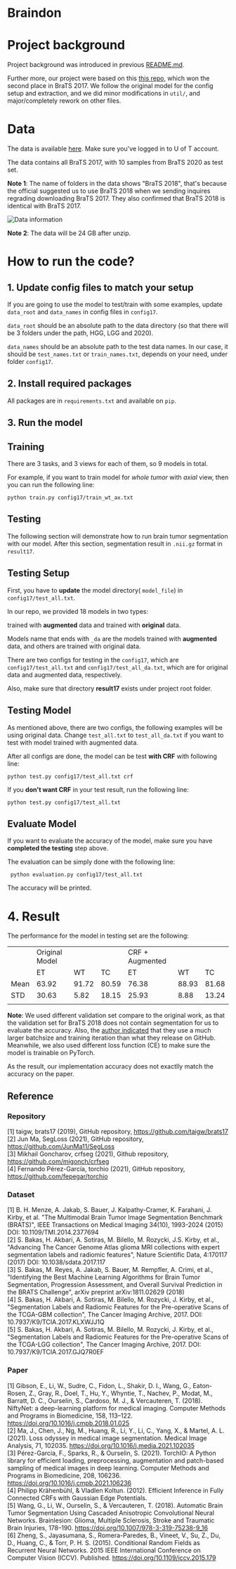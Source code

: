 # Braindon

# Project background

Project background was introduced in previous [README.md](background.md).

Further more, our project were based on this [this repo](https://github.com/taigw/brats17/), which won the second place in BraTS 2017. We follow the original model for the config setup and extraction, and we did minor modifications in ``util/``, and major/completely rework on other files.

# Data

The data is available [here](https://utoronto-my.sharepoint.com/:u:/g/personal/yongzhao_wu_mail_utoronto_ca/ESqDxzWXkY5MoC3TDEliohQB3DCVO01rNCgNhstAb4lbRA?e=D0Zvw8). Make sure you've logged in to U of T account.

The data contains all BraTS 2017, with 10 samples from BraTS 2020 as test set.

**Note 1**: The name of folders in the data shows "BraTS 2018", that's because the official suggested us to use BraTS 2018 when we sending inquires regrading downloading BraTS 2017. They also confirmed that BraTS 2018 is identical with BraTS 2017.

![Data information](pics/data_information.png)

**Note 2**: The data will be 24 GB after unzip.

# How to run the code?

## 1. Update config files to match your setup

If you are going to use the model to test/train with some examples, update ``data_root`` and ``data_names`` in config files in ``config17``. 

``data_root`` should be an absolute path to the data directory (so that there will be 3 folders under the path, HGG, LGG and 2020). 

``data_names`` should be an absolute path to the test data names. In our case, it should be ``test_names.txt``  or ``train_names.txt``, depends on your need, under folder ``config17``.  


## 2. Install required packages

All packages are in ``requirements.txt`` and available on ``pip``. 

## 3. Run the model

Training
-----

There are 3 tasks, and 3 views for each of them, so 9 models in total. 

For example, if you want to train model for *whole tumor* with *axial* view, then you can run the following line:

```
python train.py config17/train_wt_ax.txt
```

Testing
----- 


The following section will demonstrate how to run brain tumor segmentation with our model. After this section, segmentation result in ``.nii.gz`` format in ``result17``.

Testing Setup
-----
First, you have to **update** the model directory( ``model_file``) in ``config17/test_all.txt``. 

In our repo, we provided 18 models in two types:

 trained with **augmented** data and trained with **original** data.

 Models name that ends with ``_da`` are the models trained with **augmented** data, and others are trained with original data.

There are two configs for testing in the ``config17``, which are ``config17/test_all.txt`` and ``config17/test_all_da.txt``, which are for original data and augmented data, respectively. 


 Also, make sure that directory **result17** exists under project root folder.

Testing Model
------

As mentioned above, there are two configs, the following examples will be using original data. Change ``test_all.txt`` to ``test_all_da.txt`` if you want to test with model trained with augmented data. 

 After all configs are done, the model can be test **with CRF** with following line:

 ```
 python test.py config17/test_all.txt crf
 ```

 If you **don't want CRF** in your test result, run the following line:

 ```
 python test.py config17/test_all.txt
 ```

Evaluate Model
-----

If you want to evaluate the accuracy of the model, make sure you have **completed the testing** step above.

The evaluation can be simply done with the following line:

```
 python evaluation.py config17/test_all.txt
```

The accuracy will be printed.


# 4. Result

The performance for the model in testing set are the following:

<table>
   <tr>
      <td></td>
      <td>Original Model</td>
      <td></td>
      <td></td>
      <td>CRF + Augmented</td>
      <td></td>
      <td></td>
   </tr>
   <tr>
      <td></td>
      <td>ET</td>
      <td>WT</td>
      <td>TC</td>
      <td>ET</td>
      <td>WT</td>
      <td>TC</td>
   </tr>
   <tr>
      <td>Mean</td>
      <td>63.92</td>
      <td>91.72</td>
      <td>80.59</td>
      <td>76.38</td>
      <td>88.93</td>
      <td>81.68</td>
   </tr>
   <tr>
      <td>STD</td>
      <td>30.63</td>
      <td>5.82</td>
      <td>18.15</td>
      <td>25.93</td>
      <td>8.88</td>
      <td>13.24</td>
   </tr>
   <tr>
      <td></td>
   </tr>
</table>

**Note**: We used different validation set compare to the original work, as that the validation set for BraTS 2018 does not contain segmentation for us to evaluate the accuracy. Also, the [author indicated](https://github.com/taigw/brats17/issues/25) that they use a much larger batchsize and training iteration than what they release on GitHub. Meanwhile, we also used different loss function (CE) to make sure the model is trainable on PyTorch.

As the result, our implementation accuracy does not exactlly match the accuracy on the paper.


Reference
-----
### Repository
[1] taigw, brats17 (2019), GitHub repository, https://github.com/taigw/brats17</br>
[2] Jun Ma, SegLoss (2021), GitHub repository, https://github.com/JunMa11/SegLoss</br>
[3] Mikhail Goncharov, crfseg (2021), Github repository, https://github.com/migonch/crfseg</br>
[4] Fernando Pérez-García, torchio (2021), GitHub repository, https://github.com/fepegar/torchio</br>

### Dataset
[1] B. H. Menze, A. Jakab, S. Bauer, J. Kalpathy-Cramer, K. Farahani, J. Kirby, et al. "The Multimodal Brain Tumor Image Segmentation Benchmark (BRATS)", IEEE Transactions on Medical Imaging 34(10), 1993-2024 (2015) DOI: 10.1109/TMI.2014.2377694<br/>
[2] S. Bakas, H. Akbari, A. Sotiras, M. Bilello, M. Rozycki, J.S. Kirby, et al., "Advancing The Cancer Genome Atlas glioma MRI collections with expert segmentation labels and radiomic features", Nature Scientific Data, 4:170117 (2017) DOI: 10.1038/sdata.2017.117<br/>
[3] S. Bakas, M. Reyes, A. Jakab, S. Bauer, M. Rempfler, A. Crimi, et al., "Identifying the Best Machine Learning Algorithms for Brain Tumor Segmentation, Progression Assessment, and Overall Survival Prediction in the BRATS Challenge", arXiv preprint arXiv:1811.02629 (2018)<br/>
[4] S. Bakas, H. Akbari, A. Sotiras, M. Bilello, M. Rozycki, J. Kirby, et al., "Segmentation Labels and Radiomic Features for the Pre-operative Scans of the TCGA-GBM collection", The Cancer Imaging Archive, 2017. DOI: 10.7937/K9/TCIA.2017.KLXWJJ1Q<br/>
[5] S. Bakas, H. Akbari, A. Sotiras, M. Bilello, M. Rozycki, J. Kirby, et al., "Segmentation Labels and Radiomic Features for the Pre-operative Scans of the TCGA-LGG collection", The Cancer Imaging Archive, 2017. DOI: 10.7937/K9/TCIA.2017.GJQ7R0EF<br/>

### Paper
[1] Gibson, E., Li, W., Sudre, C., Fidon, L., Shakir, D. I., Wang, G., Eaton-Rosen, Z., Gray, R., Doel, T., Hu, Y., Whyntie, T., Nachev, P., Modat, M., Barratt, D. C., Ourselin, S., Cardoso, M. J., & Vercauteren, T. (2018). NiftyNet: a deep-learning platform for medical imaging. Computer Methods and Programs in Biomedicine, 158, 113–122. https://doi.org/10.1016/j.cmpb.2018.01.025<br/>
[2] Ma, J., Chen, J., Ng, M., Huang, R., Li, Y., Li, C., Yang, X., & Martel, A. L. (2021). Loss odyssey in medical image segmentation. Medical Image Analysis, 71, 102035. https://doi.org/10.1016/j.media.2021.102035<br/>
[3] Pérez-García, F., Sparks, R., & Ourselin, S. (2021). TorchIO: A Python library for efficient loading, preprocessing, augmentation and patch-based sampling of medical images in deep learning. Computer Methods and Programs in Biomedicine, 208, 106236. https://doi.org/10.1016/j.cmpb.2021.106236<br/>
[4] Philipp Krähenbühl, & Vladlen Koltun. (2012). Efficient Inference in Fully Connected CRFs with Gaussian Edge Potentials.<br/>
[5] Wang, G., Li, W., Ourselin, S., & Vercauteren, T. (2018). Automatic Brain Tumor Segmentation Using Cascaded Anisotropic Convolutional Neural Networks. Brainlesion: Glioma, Multiple Sclerosis, Stroke and Traumatic Brain Injuries, 178–190. https://doi.org/10.1007/978-3-319-75238-9_16<br/>
[6] Zheng, S., Jayasumana, S., Romera-Paredes, B., Vineet, V., Su, Z., Du, D., Huang, C., & Torr, P. H. S. (2015). Conditional Random Fields as Recurrent Neural Networks. 2015 IEEE International Conference on Computer Vision (ICCV). Published. https://doi.org/10.1109/iccv.2015.179
